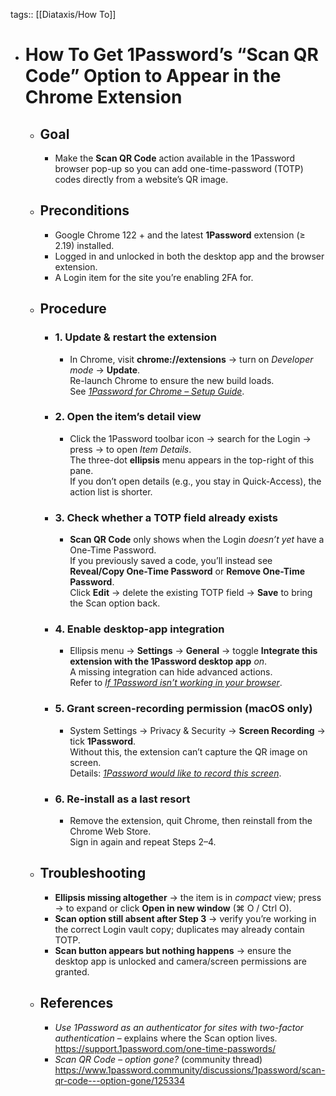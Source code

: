 tags:: [[Diataxis/How To]]

- # How To Get 1Password’s “Scan QR Code” Option to Appear in the Chrome Extension
	- ## Goal
		- Make the **Scan QR Code** action available in the 1Password browser pop-up so you can add one-time-password (TOTP) codes directly from a website’s QR image.
	- ## Preconditions
		- Google Chrome 122 + and the latest **1Password** extension (≥ 2.19) installed.
		- Logged in and unlocked in both the desktop app and the browser extension.
		- A Login item for the site you’re enabling 2FA for.
	- ## Procedure
		- ### 1. Update & restart the extension
			- In Chrome, visit **chrome://extensions** → turn on *Developer mode* → **Update**.  
			  Re-launch Chrome to ensure the new build loads.  
			  See *[1Password for Chrome – Setup Guide](https://1password.com/resources/guides/1password-for-google-chrome/)*.
		- ### 2. Open the item’s detail view
			- Click the 1Password toolbar icon → search for the Login → press → to open *Item Details*.  
			  The three-dot **ellipsis** menu appears in the top-right of this pane.  
			  If you don’t open details (e.g., you stay in Quick-Access), the action list is shorter.
		- ### 3. Check whether a TOTP field already exists
			- **Scan QR Code** only shows when the Login *doesn’t yet* have a One-Time Password.  
			  If you previously saved a code, you’ll instead see **Reveal/Copy One-Time Password** or **Remove One-Time Password**.  
			  Click **Edit** → delete the existing TOTP field → **Save** to bring the Scan option back.
		- ### 4. Enable desktop-app integration
			- Ellipsis menu → **Settings** → **General** → toggle **Integrate this extension with the 1Password desktop app** *on*.  
			  A missing integration can hide advanced actions.  
			  Refer to *[If 1Password isn’t working in your browser](https://support.1password.com/1password-browser-troubleshooting/)*.
		- ### 5. Grant screen-recording permission (macOS only)
			- System Settings → Privacy & Security → **Screen Recording** → tick **1Password**.  
			  Without this, the extension can’t capture the QR image on screen.  
			  Details: *[1Password would like to record this screen](https://support.1password.com/screen-recording/)*.
		- ### 6. Re-install as a last resort
			- Remove the extension, quit Chrome, then reinstall from the Chrome Web Store.  
			  Sign in again and repeat Steps 2–4.
	- ## Troubleshooting
		- **Ellipsis missing altogether** → the item is in *compact* view; press → to expand or click **Open in new window** (⌘ O / Ctrl O).
		- **Scan option still absent after Step 3** → verify you’re working in the correct Login vault copy; duplicates may already contain TOTP.
		- **Scan button appears but nothing happens** → ensure the desktop app is unlocked and camera/screen permissions are granted.
	- ## References
		- *Use 1Password as an authenticator for sites with two-factor authentication* – explains where the Scan option lives. <https://support.1password.com/one-time-passwords/>
		- *Scan QR Code – option gone?* (community thread) <https://www.1password.community/discussions/1password/scan-qr-code---option-gone/125334>
